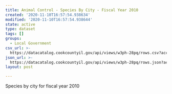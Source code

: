 ```yaml
---
title: Animal Control - Species By City - Fiscal Year 2010
created: '2020-11-10T16:57:54.938634'
modified: '2020-11-10T16:57:54.938644'
state: active
type: dataset
tags: []
groups:
  - Local Government
csv_url: >-
  https://datacatalog.cookcountyil.gov/api/views/w3ph-28pq/rows.csv?accessType=DOWNLOAD
json_url: >-
  https://datacatalog.cookcountyil.gov/api/views/w3ph-28pq/rows.json?accessType=DOWNLOAD
layout: post

---
```

Species by city for fiscal year 2010
